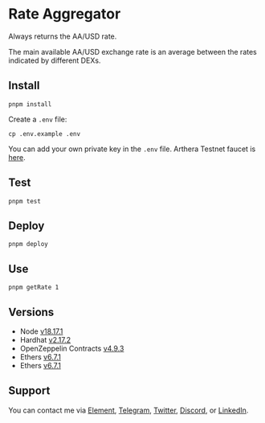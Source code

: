 # Rate Aggregator

Always returns the AA/USD rate. 

The main available AA/USD exchange rate is an average between the rates indicated by different DEXs.

## Install

```
pnpm install
```

Create a `.env` file:

```
cp .env.example .env
```

You can add your own private key in the `.env` file. Arthera Testnet faucet is [here](https://faucet.arthera.net/). 

## Test 

```
pnpm test
```

## Deploy 

```
pnpm deploy
```

## Use

```
pnpm getRate 1
```

## Versions

- Node [v18.17.1](https://nodejs.org/uk/blog/release/v18.17.1/)
- Hardhat [v2.17.2](https://github.com/NomicFoundation/hardhat/releases/tag/hardhat%402.17.2)
- OpenZeppelin Contracts [v4.9.3](https://github.com/OpenZeppelin/openzeppelin-contracts/releases/tag/v4.9.3)
- Ethers [v6.7.1](https://docs.ethers.org/v6/)
- Ethers [v6.7.1](https://docs.ethers.org/v6/)

## Support

You can contact me via [Element](https://matrix.to/#/@julienbrg:matrix.org), [Telegram](https://t.me/julienbrg), [Twitter](https://twitter.com/julienbrg), [Discord](https://discordapp.com/users/julienbrg), or [LinkedIn](https://www.linkedin.com/in/julienberanger/).

